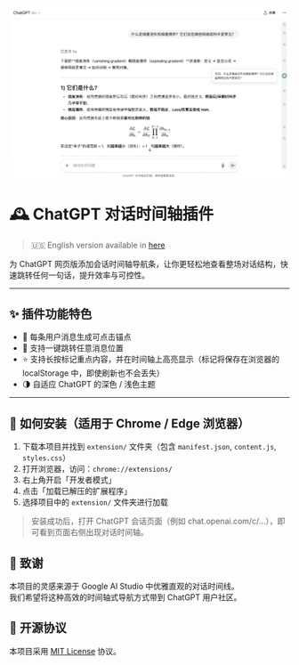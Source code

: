 <p align="center">
  <img src="public/preview.png" alt="Plugin Preview"">
</p>

# 🕰 ChatGPT 对话时间轴插件

> 🇺🇸 English version available in [here](./README.md)

为 ChatGPT 网页版添加会话时间轴导航条，让你更轻松地查看整场对话结构，快速跳转任何一句话，提升效率与可控性。

---

## ✨ 插件功能特色

- 📍 每条用户消息生成可点击锚点  
- 🧭 支持一键跳转任意消息位置  
- ⭐ 支持长按标记重点内容，并在时间轴上高亮显示（标记将保存在浏览器的 localStorage 中，即使刷新也不会丢失）  
- 🌗 自适应 ChatGPT 的深色 / 浅色主题  

---

## 🧩 如何安装（适用于 Chrome / Edge 浏览器）

1. 下载本项目并找到 `extension/` 文件夹（包含 `manifest.json`, `content.js`, `styles.css`）
2. 打开浏览器，访问：`chrome://extensions/`
3. 右上角开启「开发者模式」
4. 点击「加载已解压的扩展程序」
5. 选择项目中的 `extension/` 文件夹进行加载

> 安装成功后，打开 ChatGPT 会话页面（例如 chat.openai.com/c/...），即可看到页面右侧出现对话时间轴。


## 🙏 致谢

本项目的灵感来源于 Google AI Studio 中优雅直观的对话时间线。  
我们希望将这种高效的时间轴式导航方式带到 ChatGPT 用户社区。

## 📄 开源协议

本项目采用 [MIT License](LICENSE) 协议。